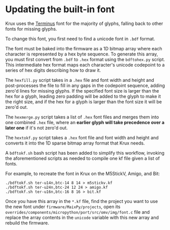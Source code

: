 # Updating the built-in font
Krux uses the [Terminus](http://terminus-font.sourceforge.net/) font for the majority of glyphs, falling back to other fonts for missing glyphs.

To change this font, you first need to find a unicode font in `.bdf` format.

The font must be baked into the firmware as a 1D bitmap array where each character is represented by a hex byte sequence. To generate this array, you must first convert from `.bdf` to `.hex` format using the `bdftohex.py` script. This intermediate hex format maps each character's unicode codepoint to a series of hex digits describing how to draw it. 

The `hexfill.py` script takes in a `.hex` file and font width and height and post-processes the file to fill in any gaps in the codepoint sequence, adding zero'd lines for missing glyphs. If the specified font size is larger than the hex for a glyph, leading zero padding will be added to the glyph to make it the right size, and if the hex for a glyph is larger than the font size it will be zero'd out.

The `hexmerge.py` script takes a list of `.hex` font files and merges them into one combined `.hex` file, where an **earlier glyph will take precedence over a later one** if it's not zero'd out.

The `hextokf.py` script takes a `.hex` font file and font width and height and converts it into the 1D sparse bitmap array format that Krux needs.

A `bdftokf.sh` bash script has been added to simplify this workflow, invoking the aforementioned scripts as needed to compile one kf file given a list of fonts.

For example, to recreate the font in Krux on the M5StickV, Amigo, and Bit:
```
./bdftokf.sh ter-u14n,btc-14 8 14 > m5stickv.kf
./bdftokf.sh ter-u24n,btc-24 12 24 > amigo.kf
./bdftokf.sh ter-u16n,btc-16 8 16 > bit.kf
```

Once you have this array in the `*.kf` file, find the project you want to use the new font under `firmware/MaixPy/projects`, open its `overrides/components/micropython/port/src/omv/img/font.c` file and replace the array contents in the `unicode` variable with this new array and rebuild the firmware.

